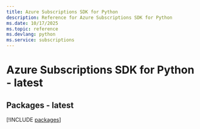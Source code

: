 ```yaml
---
title: Azure Subscriptions SDK for Python
description: Reference for Azure Subscriptions SDK for Python
ms.date: 10/17/2025
ms.topic: reference
ms.devlang: python
ms.service: subscriptions
---
```

# Azure Subscriptions SDK for Python - latest
## Packages - latest
[!INCLUDE [packages](subscriptions-index.md)]